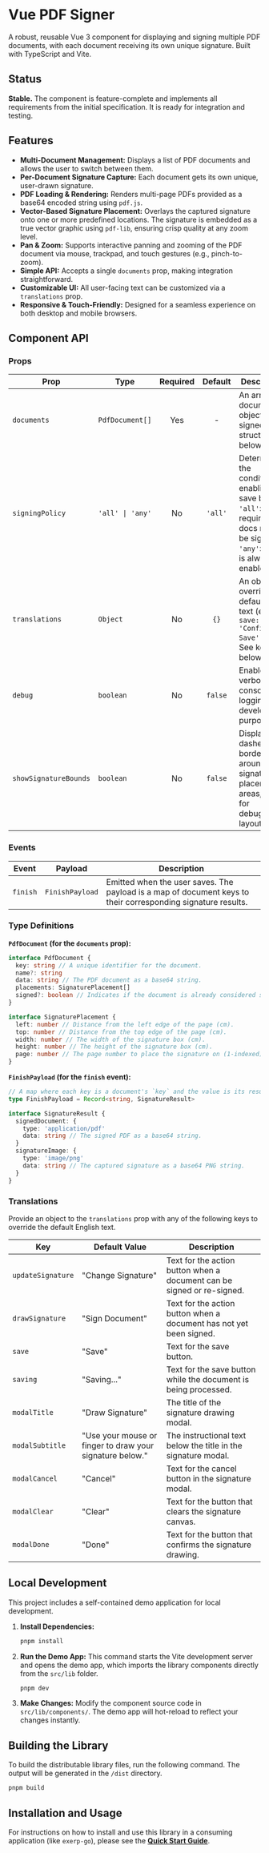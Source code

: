 # Vue PDF Signer

A robust, reusable Vue 3 component for displaying and signing multiple PDF documents, with each document receiving its own unique signature. Built with TypeScript and Vite.

## Status

**Stable.** The component is feature-complete and implements all requirements from the initial specification. It is ready for integration and testing.

## Features

- **Multi-Document Management:** Displays a list of PDF documents and allows the user to switch between them.
- **Per-Document Signature Capture:** Each document gets its own unique, user-drawn signature.
- **PDF Loading & Rendering:** Renders multi-page PDFs provided as a base64 encoded string using `pdf.js`.
- **Vector-Based Signature Placement:** Overlays the captured signature onto one or more predefined locations. The signature is embedded as a true vector graphic using `pdf-lib`, ensuring crisp quality at any zoom level.
- **Pan & Zoom:** Supports interactive panning and zooming of the PDF document via mouse, trackpad, and touch gestures (e.g., pinch-to-zoom).
- **Simple API:** Accepts a single `documents` prop, making integration straightforward.
- **Customizable UI:** All user-facing text can be customized via a `translations` prop.
- **Responsive & Touch-Friendly:** Designed for a seamless experience on both desktop and mobile browsers.

## Component API

### Props

| Prop                  | Type             | Required | Default | Description                                                                                                                        |
| --------------------- | ---------------- | :------: | :-----: | ---------------------------------------------------------------------------------------------------------------------------------- |
| `documents`           | `PdfDocument[]`  |   Yes    |    -    | An array of document objects to be signed. See structure below.                                                                    |
| `signingPolicy`       | `'all' \| 'any'` |    No    | `'all'` | Determines the condition for enabling the save button. `'all'`: all required docs must be signed. `'any'`: save is always enabled. |
| `translations`        | `Object`         |    No    |  `{}`   | An object to override the default UI text (e.g., `{ save: 'Confirm & Save' }`). See keys below.                                    |
| `debug`               | `boolean`        |    No    | `false` | Enables verbose console logging for development purposes.                                                                          |
| `showSignatureBounds` | `boolean`        |    No    | `false` | Displays a dashed border around signature placement areas, useful for debugging layout.                                            |

### Events

| Event    | Payload         | Description                                                                                                  |
| -------- | --------------- | ------------------------------------------------------------------------------------------------------------ |
| `finish` | `FinishPayload` | Emitted when the user saves. The payload is a map of document keys to their corresponding signature results. |

### Type Definitions

**`PdfDocument` (for the `documents` prop):**

```typescript
interface PdfDocument {
  key: string // A unique identifier for the document.
  name?: string
  data: string // The PDF document as a base64 string.
  placements: SignaturePlacement[]
  signed?: boolean // Indicates if the document is already considered signed.
}

interface SignaturePlacement {
  left: number // Distance from the left edge of the page (cm).
  top: number // Distance from the top edge of the page (cm).
  width: number // The width of the signature box (cm).
  height: number // The height of the signature box (cm).
  page: number // The page number to place the signature on (1-indexed).
}
```

**`FinishPayload` (for the `finish` event):**

```typescript
// A map where each key is a document's `key` and the value is its result.
type FinishPayload = Record<string, SignatureResult>

interface SignatureResult {
  signedDocument: {
    type: 'application/pdf'
    data: string // The signed PDF as a base64 string.
  }
  signatureImage: {
    type: 'image/png'
    data: string // The captured signature as a base64 PNG string.
  }
}
```

### Translations

Provide an object to the `translations` prop with any of the following keys to override the default English text.

| Key               | Default Value                                            | Description                                                            |
| ----------------- | -------------------------------------------------------- | ---------------------------------------------------------------------- |
| `updateSignature` | "Change Signature"                                       | Text for the action button when a document can be signed or re-signed. |
| `drawSignature`   | "Sign Document"                                          | Text for the action button when a document has not yet been signed.    |
| `save`            | "Save"                                                   | Text for the save button.                                              |
| `saving`          | "Saving..."                                              | Text for the save button while the document is being processed.        |
| `modalTitle`      | "Draw Signature"                                         | The title of the signature drawing modal.                              |
| `modalSubtitle`   | "Use your mouse or finger to draw your signature below." | The instructional text below the title in the signature modal.         |
| `modalCancel`     | "Cancel"                                                 | Text for the cancel button in the signature modal.                     |
| `modalClear`      | "Clear"                                                  | Text for the button that clears the signature canvas.                  |
| `modalDone`       | "Done"                                                   | Text for the button that confirms the signature drawing.               |

## Local Development

This project includes a self-contained demo application for local development.

1.  **Install Dependencies:**

    ```bash
    pnpm install
    ```

2.  **Run the Demo App:**
    This command starts the Vite development server and opens the demo app, which imports the library components directly from the `src/lib` folder.

    ```bash
    pnpm dev
    ```

3.  **Make Changes:**
    Modify the component source code in `src/lib/components/`. The demo app will hot-reload to reflect your changes instantly.

## Building the Library

To build the distributable library files, run the following command. The output will be generated in the `/dist` directory.

```bash
pnpm build
```

## Installation and Usage

For instructions on how to install and use this library in a consuming application (like `exerp-go`), please see the **[Quick Start Guide](./QUICKSTART.md)**.
